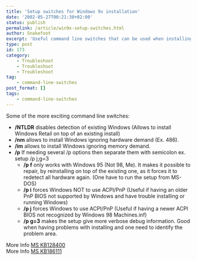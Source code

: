 ```yaml
---
title: 'Setup switches for Windows 9x installation'
date: '2002-05-27T00:21:30+02:00'
status: publish
permalink: /article/win9x-setup-switches.html
author: Snakefoot
excerpt: 'Useful command line switches that can be used when installing Windows 95 / 98 / Me.'
type: post
id: 173
category:
    - Troubleshoot
    - Troubleshoot
    - Troubleshoot
tag:
    - command-line-switches
post_format: []
tags:
    - command-line-switches
---
```

Some of the more exciting command line switches:

- **/NTLDR**  disables detection of existing Windows (Allows to install Windows Retail on top of an existing install)
- **/nm**  allows to install Windows ignoring hardware demand (Ex. 486).
- **/im**  allows to install Windows ignoring memory demand.
- **/p** If needing several /p options then separate them with semicolon ex. setup /p j;g=3 
  - **/p f** only works with Windows 95 (Not 98, Me). It makes it possible to repair, by reinstalling on top of the existing one, as it forces it to redetect all hardware again. (One have to run the setup from MS-DOS)
  - **/p i** forces Windows NOT to use ACPI/PnP (Useful if having an older PnP BIOS not supported by Windows and have trouble installing or running Windows)
  - **/p j** forces Windows to use ACPI/PnP (Useful if having a newer ACPI BIOS not recognized by Windows 98 Machines.inf)
  - **/p g=3**  makes the setup give more verbose debug information. Good when having problems with installing and one need to identify the problem area.
 
 More Info [MS KB128400](http://support.microsoft.com/kb/128400 "Windows 95 Setup Switches [Q128400]")  
 More Info [MS KB186111](http://support.microsoft.com/kb/186111 "Description of the Windows 95, Windows 98, and Windows Me Setup Switches [Q186111]")  